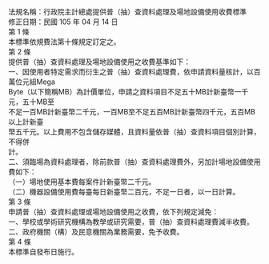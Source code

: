 法規名稱：行政院主計總處提供普（抽）查資料處理及場地設備使用收費標準  
修正日期：民國 105 年 04 月 14 日  
第 1 條  
本標準依規費法第十條規定訂定之。  
第 2 條  
提供普（抽）查資料處理及場地設備使用之收費基準如下：  
一、因使用者特定需求而衍生之普（抽）查資料處理費，依申請資料量核計，以百萬位元組Mega  
Byte（以下簡稱MB）為計價單位，申請之資料項目不足五十MB計新臺幣一千元，五十MB至  
不足一百MB計新臺幣二千元，一百MB至不足五百MB計新臺幣四千元，五百MB以上計新臺  
幣五千元。以上費用不包含儲存媒體，且資料量依普（抽）查資料項目個別計算，不得併  
計。  
二、須臨場為資料處理者，除前款普（抽）查資料處理費外，另加計場地設備使用費如下：  
（一）場地使用基本費每案件計新臺幣二千元。  
（二）機器設備使用費每臺每日新臺幣二百元，不足一日者，以一日計算。  
第 3 條  
申請普（抽）查資料處理或場地設備使用之收費，依下列規定減免：  
一、學校或學術研究機構為教學或研究需要，普（抽）查資料處理費減半收費。  
二、政府機關（構）及民意機關為業務需要，免予收費。  
第 4 條  
本標準自發布日施行。  


